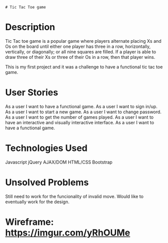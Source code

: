 
    # Tic Tac Toe game


 #   Description


Tic Tac toe game is a popular game where players alternate placing Xs and Os on the board until either one player has three in a row, horizontally, vertically, or diagonally;
or all nine squares are filled. If a player is able to draw three of their Xs or three
of their Os in a row, then that player wins.

This is my first project and it was a challenge to have a functional tic tac toe game.





# User Stories


As a user I want to have a functional game.
As a user I want to sign in/up.
As a user I want to start a new game.
As a user I want to change password.
As a user I want to get the number of games played.
As a user I want to have an interactive and visually interactive interface.
As a user I want to have a functional game.

# Technologies Used

Javascript
jQuery
AJAX/DOM
HTML/CSS
Bootstrap


# Unsolved Problems
Still need to work for the funcionality of invalid move.
Would like to eventually work for the design.


# Wireframe: https://imgur.com/yRhOUMe
